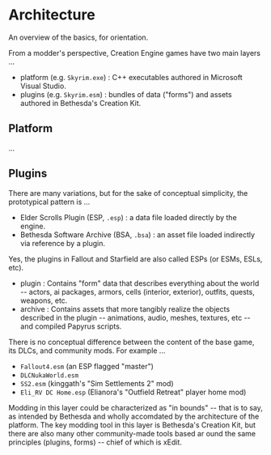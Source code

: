 # Architecture

An overview of the basics, for orientation.

From a modder's perspective, Creation Engine games have two main layers ...

- platform (e.g. `Skyrim.exe`) : C++ executables authored in Microsoft Visual Studio.
- plugins (e.g. `Skyrim.esm`) : bundles of data ("forms") and assets authored in Bethesda's Creation Kit.

## Platform

...

## Plugins

There are many variations, but for the sake of conceptual simplicity, the prototypical pattern is ...

- Elder Scrolls Plugin (ESP, `.esp`) : a data file loaded directly by the engine.
- Bethesda Software Archive (BSA, `.bsa`) : an asset file loaded indirectly via reference by a plugin.

Yes, the plugins in Fallout and Starfield are also called ESPs (or ESMs, ESLs, etc).

- plugin : Contains "form" data that describes everything about the world -- actors, ai packages, armors, cells (interior, exterior), outfits, quests, weapons, etc.
- archive :  Contains assets that more tangibly realize the objects described in the plugin -- animations, audio, meshes, textures, etc -- and compiled Papyrus scripts.

There is no conceptual difference between the content of the base game, its DLCs, and community mods. For example ...

- `Fallout4.esm` (an ESP flagged "master")
- `DLCNukaWorld.esm`
- `SS2.esm` (kinggath's "Sim Settlements 2" mod)
- `Eli_RV DC Home.esp` (Elianora's "Outfield Retreat" player home mod)

Modding in this layer could be characterized as "in bounds" -- that is to say, as intended by Bethesda and wholly accomdated by the architecture of the platform.
The key modding tool in this layer is Bethesda's Creation Kit, but there are also many other community-made tools based ar ound the same principles (plugins, forms)
-- chief of which is xEdit.

